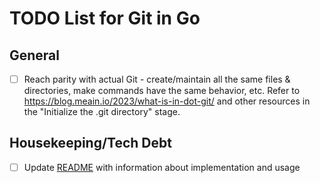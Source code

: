 # TODO List for Git in Go

## General

- [ ] Reach parity with actual Git - create/maintain all the same files & directories, make commands have the same behavior, etc. Refer to https://blog.meain.io/2023/what-is-in-dot-git/ and other resources in the "Initialize the .git directory" stage.

## Housekeeping/Tech Debt

- [ ] Update [README](README.md) with information about implementation and usage
